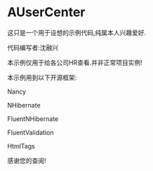 AUserCenter
===========

这只是一个用于设想的示例代码,纯属本人兴趣爱好.

代码编写者:沈融兴

本示例仅用于给各公司HR查看.并非正常项目实例!

本示例用到以下开源框架:

Nancy

NHibernate

FluentNHibernate

FluentValidation

HtmlTags

感谢您的查阅!
